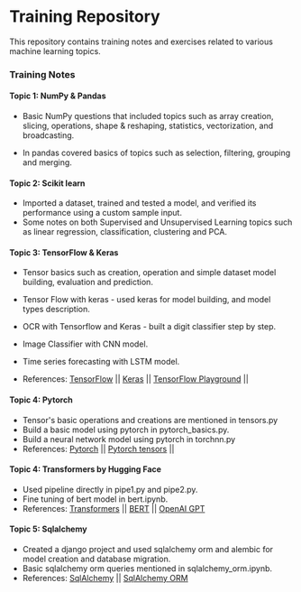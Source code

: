 # Training Repository

This repository contains training notes and exercises related to various machine learning topics.

### Training Notes

#### Topic 1: NumPy & Pandas
- Basic NumPy questions that included topics such as array creation, slicing, operations, shape & reshaping, statistics, vectorization, and broadcasting.

- In pandas covered basics of topics such as selection, filtering, grouping and merging.

#### Topic 2: Scikit learn
- Imported a dataset, trained and tested a model, and verified its performance using a custom sample input.
- Some notes on both Supervised and Unsupervised Learning topics such as linear regression, classification, clustering and PCA.

#### Topic 3: TensorFlow & Keras
- Tensor basics such as creation, operation and simple dataset model building, evaluation and prediction.
- Tensor Flow with keras - used keras for model building, and model types description.
- OCR with Tensorflow and Keras - built a digit classifier step by step.
- Image Classifier with CNN model.
- Time series forecasting with LSTM model.

- References: [TensorFlow](https://www.tensorflow.org/tutorials/quickstart/beginner) ||
            [Keras](https://keras.io/api/) ||
            [TensorFlow Playground](https://playground.tensorflow.org/#activation=tanh&batchSize=10&dataset=circle&regDataset=reg-plane&learningRate=0.03&regularizationRate=0&noise=0&networkShape=4,2&seed=0.10716&showTestData=false&discretize=false&percTrainData=50&x=true&y=true&xTimesY=false&xSquared=false&ySquared=false&cosX=false&sinX=false&cosY=false&sinY=false&collectStats=false&problem=classification&initZero=false&hideText=false) ||

#### Topic 4: Pytorch
- Tensor's basic operations and creations are mentioned in tensors.py
- Build a basic model using pytorch in pytorch_basics.py.
- Build a neural network model using pytorch in torchnn.py
- References: [Pytorch](https://pytorch.org/docs/stable/index.html) || [Pytorch tensors](https://pytorch.org/tutorials/beginner/introyt/tensors_deeper_tutorial.html) ||


#### Topic 4: Transformers by Hugging Face
- Used pipeline directly in pipe1.py and pipe2.py.
- Fine tuning of bert model in bert.ipynb.
- References: [Transformers](https://huggingface.co/docs/transformers/en/index) || [BERT](https://huggingface.co/docs/transformers/en/model_doc/bert) || [OpenAI GPT](https://huggingface.co/docs/transformers/en/model_doc/openai-gpt)


#### Topic 5: Sqlalchemy
- Created a django project and used sqlalchemy orm and alembic for model creation and database migration.
- Basic sqlalchemy orm queries mentioned in sqlalchemy_orm.ipynb.
- References: [SqlAlchemy](https://docs.sqlalchemy.org/en/20/intro.html) || [SqlAlchemy ORM](https://docs.sqlalchemy.org/en/20/orm/)
